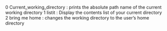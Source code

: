 0 Current_working_directory : prints the absolute path name of the current working directory
1 listit : Display the contents list of your current directory
2 bring me home : changes the working directory to the user’s home directory
